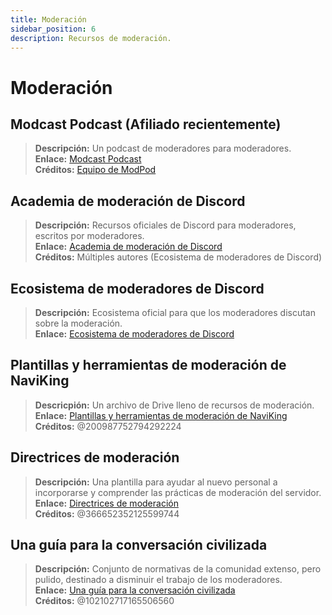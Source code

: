 ```yaml
---
title: Moderación
sidebar_position: 6
description: Recursos de moderación.
---
```


# Moderación

## **Modcast Podcast** (Afiliado recientemente)

> **Descripción:** Un podcast de moderadores para moderadores.   <br/>
**Enlace:** [Modcast Podcast](https://modcast.network/)   <br/>
**Créditos:** [Equipo de ModPod](https://modcast.network/meet-the-team/)

## **Academia de moderación de Discord**

> **Descripción:** Recursos oficiales de Discord para moderadores, escritos por moderadores.   <br/>
**Enlace:** [Academia de moderación de Discord](https://dis.gd/moderation)   <br/>
**Créditos:** Múltiples autores (Ecosistema de moderadores de Discord)

## **Ecosistema de moderadores de Discord**

> **Descripción:** Ecosistema oficial para que los moderadores discutan sobre la moderación.   <br/>
**Enlace:** [Ecosistema de moderadores de Discord](https://discord.com/blog/announcing-the-discord-moderator-academy-exam)

## **Plantillas y herramientas de moderación de NaviKing**

> **Descricpión:** Un archivo de Drive lleno de recursos de moderación.   <br/>
**Enlace:** [Plantillas y herramientas de moderación de NaviKing](https://drive.google.com/drive/folders/1vqdEEBqqCftZgMTkgqK8sKzxtdMANu4U)   <br/>
**Créditos:** @200987752794292224

## **Directrices de moderación**

> **Descripción:** Una plantilla para ayudar al nuevo personal a incorporarse y comprender las prácticas de moderación del servidor.   <br/>
**Enlace:** [Directrices de moderación](https://staff-guidelines.super.site/)   <br/>
**Créditos:** @366652352125599744

## **Una guía para la conversación civilizada**

> **Descripción:** Conjunto de normativas de la comunidad extenso, pero pulido, destinado a disminuir el trabajo de los moderadores.   <br/>
**Enlace:** [Una guía para la conversación civilizada](https://conversation.guide/)   <br/>
**Créditos:** @102102717165506560

